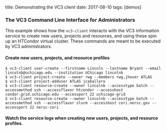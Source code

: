 title: Demonstrating the VC3 client
date: 2017-08-10
tags: [demos]

### The VC3 Command Line Interface for Administrators

This example shows how the `vc3-client` interacts with the VC3 information service to create new users, projects and resources, and using these spin up an HTCondor virtual cluster. These commands are meant to be executed by VC3 administrators. 

#### Create new users, projects, and resource profiles

    $ vc3-client user-create --firstname Lincoln --lastname Bryant --email lincolnb@uchicago.edu --institution UChicago lincolnb 
    $ vc3-client project-create --owner rwg --members rwg,jhover ATLAS    
    $ vc3-client project-adduser ATLAS jcaballero  
    $ vc3-client resource-create --owner lincolnb --accesstype batch --accessmethod ssh --accessflavor htcondor --accesshost condor.grid.uchicago.edu --accessport 22 uchicago-grid                                                       
    $ vc3-client resource-create --owner lincolnb --accesstype batch --accessmethod ssh --accessflavor slurm --accesshost cori.nersc.gov --accessport 22 nersc-cori                                                                       
    
 
<script type="text/javascript" src="https://asciinema.org/a/a6fajD1XmHW1dxEvHvxqwwjb2.js" id="asciicast-40j5dnd6m67yog3y4qa4tw957" async data-size="small" data-theme="monokai"></script>

#### Watch the service logs when creating new users, projects, and resource profiles.

<script type="text/javascript" src="https://asciinema.org/a/rw3gao3WobjZKe6ZyLZwezrAg.js" id="asciicast-40j5dnd6m67yog3y4qa4tw957" async data-size="small" data-theme="monokai"></script>
